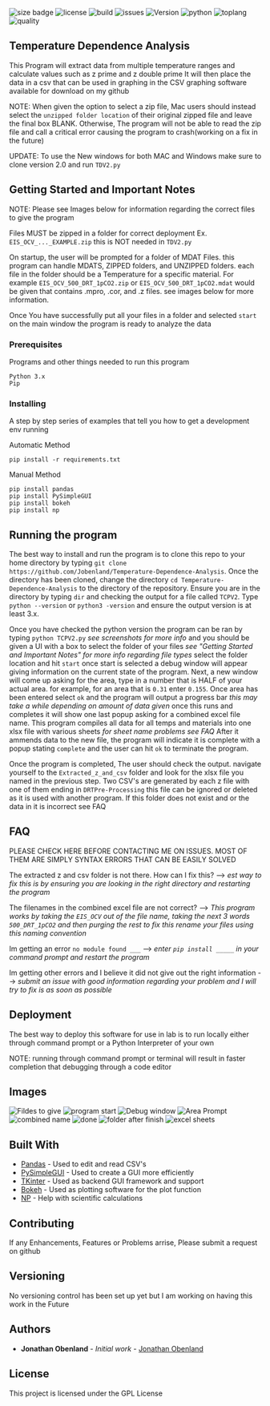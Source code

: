 ![size badge](https://img.shields.io/github/repo-size/Jobenland/Temperature-Dependence-Analysis.svg) ![license](https://img.shields.io/github/license/Jobenland/Temperature-Dependence-Analysis.svg) ![build](https://img.shields.io/badge/Build-Passing-green.svg) ![issues](https://img.shields.io/github/issues/Jobenland/Temperature-Dependence-Analysis.svg) ![Version](https://img.shields.io/badge/Version-1.0.0-blue.svg) ![python](https://img.shields.io/badge/Python-3.x-lightgrey.svg) ![toplang](https://img.shields.io/github/languages/top/Jobenland/Temperature-Dependence-Analysis.svg) ![quality](https://img.shields.io/badge/Code%20Quality-Testing...-red.svg)

## Temperature Dependence Analysis

This Program will extract data from multiple temperature ranges and calculate values such as z prime and z double prime
It will then place the data in a csv that can be used in graphing in the CSV graphing software available for download on my github

NOTE: When given the option to select a zip file, Mac users should instead select the `unzipped folder location` of their original zipped file and leave the final box BLANK. Otherwise, The program will not be able to read the zip file and call a critical error causing the program to crash(working on a fix in the future)

UPDATE: To use the New windows for both MAC and Windows make sure to clone version 2.0 and run `TDV2.py`

## Getting Started and Important Notes
NOTE: Please see Images below for information regarding the correct files to give the program

Files MUST be zipped in a folder for correct deployment Ex. `EIS_OCV_..._EXAMPLE.zip` this is NOT needed in `TDV2.py`

On startup, the user will be prompted for a folder of MDAT Files. this program can handle MDATS, ZIPPED folders, and UNZIPPED folders.
each file in the folder should be a Temperature for a specific material. For example `EIS_OCV_500_DRT_1pCO2.zip` or `EIS_OCV_500_DRT_1pCO2.mdat` would be given that contains .mpro, .cor, and .z files. see images below for more information.

Once You have successfully put all your files in a folder and selected `start` on the main window the program is ready to analyze the data

### Prerequisites

Programs and other things needed to run this program
```
Python 3.x
Pip
```

### Installing

A step by step series of examples that tell you how to get a development env running

Automatic Method

`pip install -r requirements.txt`

Manual Method
```
pip install pandas 
pip install PySimpleGUI
pip install bokeh
pip install np
```

## Running the program

The best way to install and run the program is to clone this repo to your home directory by typing `git clone https://github.com/Jobenland/Temperature-Dependence-Analysis`. Once the directory has been cloned, change the directory `cd Temperature-Dependence-Analysis` to the directory of the repository. Ensure you are in the directory by typing `dir` and checking the output for a file called `TCPV2`. Type `python --version` or `python3 -version` and ensure the output version is at least 3.x.

Once you have checked the python version the program can be ran by typing `python TCPV2.py` *see screenshots for more info* and you should be given a UI with a box to select the folder of your files *see "Getting Started and Important Notes" for more info regarding file types* select the folder location and hit `start` once start is selected a debug window will appear giving information on the current state of the program. Next, a new window will come up asking for the area, type in a number that is HALF of your actual area. for example, for an area that is `0.31` enter `0.155`. Once area has been entered select `ok` and the program will output a progress bar *this may take a while depending on amount of data given* once this runs and completes it will show one last popup asking for a combined excel file name. This program compiles all data for all temps and materials into one xlsx file with various sheets *for sheet name problems see FAQ* After it ammends data to the new file, the program will indicate it is complete with a popup stating `complete` and the user can hit `ok` to terminate the program.

Once the program is completed, The user should check the output. navigate yourself to the `Extracted_z_and_csv` folder and look for the xlsx file you named in the previous step. Two CSV's are generated by each z file with one of them ending in `DRTPre-Processing` this file can be ignored or deleted as it is used with another program. If this folder does not exist and or the data in it is incorrect see FAQ

## FAQ
PLEASE CHECK HERE BEFORE CONTACTING ME ON ISSUES. MOST OF THEM ARE SIMPLY SYNTAX ERRORS THAT CAN BE EASILY SOLVED

The extracted z and csv folder is not there. How can I fix this? -->
    *est way to fix this is by ensuring you are looking in the right directory and restarting the program*
    
The filenames in the combined excel file are not correct? -->
    *This program works by taking the `EIS_OCV` out of the file name, taking the next 3 words `500_DRT_1pCO2` and then purging the rest       to fix this rename your files using this naming convention*
    
Im getting an error `no module found ___` -->
    *enter `pip install _____` in your command prompt and restart the program*
    
Im getting other errors and I believe it did not give out the right information -->
    *submit an issue with good information regarding your problem and I will try to fix is as soon as possible*

## Deployment

The best way to deploy this software for use in lab is to run locally either through command prompt or a Python Interpreter of your own

NOTE: running through command prompt or terminal will result in faster completion that debugging through a code editor

## Images
![Fildes to give](Img/files.png)
![program start](Img/PrgStart.png)
![Debug window](Img/Debug.png)
![Area Prompt](Img/area.png)
![combined name](Img/comb.png)
![done](Img/complete.png)
![folder after finish](Img/endfolder.png)
![excel sheets](Img/excel.png)

## Built With

* [Pandas](https://pandas.pydata.org/) - Used to edit and read CSV's
* [PySimpleGUI](https://pypi.org/project/PySimpleGUI/) - Used to create a GUI more efficiently
* [TKinter](https://docs.python.org/3/library/tkinter.html) - Used as backend GUI framework and support
* [Bokeh](https://bokeh.pydata.org/en/latest/) - Used as plotting software for the plot function
* [NP](http://cs231n.github.io/python-numpy-tutorial/) - Help with scientific calculations

## Contributing

If any Enhancements, Features or Problems arrise, Please submit a request on github

## Versioning

No versioning control has been set up yet but I am working on having this work in the Future 

## Authors

* **Jonathan Obenland** - *Initial work* - [Jonathan Obenland](https://github.com/jobenland)

## License

This project is licensed under the GPL License
